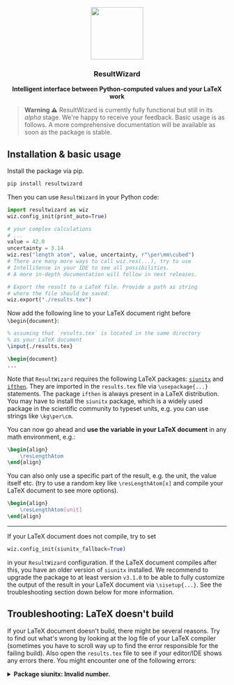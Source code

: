 <div align="center">
  <img src="https://github.com/paul019/ResultWizard/assets/37160523/8576038a-3867-470b-8f42-90b60ea92042" width="120px" />
  <div align="center">
    <h3 align="center">ResultWizard</h3>
    <p><strong>Intelligent interface between Python-computed values and your LaTeX work</strong></p>
  </div>
</div>

> **Warning ⚠**
> ResultWizard is currently fully functional but still in its *alpha* stage. We're happy to receive your feedback. Basic usage is as follows. A more comprehensive documentation will be available as soon as the package is stable.


## Installation & basic usage
Install the package via pip.

```sh
pip install resultwizard
```

Then you can use `ResultWizard` in your Python code:

```python
import resultwizard as wiz
wiz.config_init(print_auto=True)

# your complex calculations
# ...
value = 42.0
uncertainty = 3.14
wiz.res("length atom", value, uncertainty, r"\per\mm\cubed")
# There are many more ways to call wiz.res(...), try to use
# IntelliSense in your IDE to see all possibilities.
# A more in-depth documentation will follow in next releases.

# Export the result to a LaTeX file. Provide a path as string
# where the file should be saved.
wiz.export("./results.tex")
```

Now add the following line to your LaTeX document right before `\begin{document}`:

```latex
% assuming that `results.tex` is located in the same directory
% as your LaTeX document
\input{./results.tex}

\begin{document}
...
```

Note that `ResultWizard` requires the following LaTeX packages: [`siunitx`](https://ctan.org/pkg/siunitx) and [`ifthen`](https://ctan.org/pkg/ifthen). They are imported in the `results.tex` file via `\usepackage{...}` statements. The package `ifthen` is always present in a LaTeX distribution. You may have to install the `siunitx` package, which is a widely used package in the scientific community to typeset units, e.g. you can use strings like `\kg\per\cm`.

You can now go ahead and **use the variable in your LaTeX document** in any math environment, e.g.:

```latex
\begin{align}
    \resLengthAtom
\end{align}
```

You can also only use a specific part of the result, e.g. the unit, the value itself etc. (try to use a random key like `\resLengthAtom[x]` and compile your LaTeX document to see more options).

```latex
\begin{align}
    \resLengthAtom[unit]
\end{align}
```

---

If your LaTeX document does not compile, try to set

```python
wiz.config_init(siunitx_fallback=True)
```

in your `ResultWizard` configuration. If the LaTeX document compiles after this, you have an older version of `siunitx` installed. We recommend to upgrade the package to at least version `v3.1.0` to be able to fully customize the output of the result in your LaTeX document via `\sisetup{...}`. See the troubleshooting section down below for more information.


## Troubleshooting: LaTeX doesn't build

If your LaTeX document doesn't build, there might be several reasons. Try to find out what's wrong by looking at the log file of your LaTeX compiler (sometimes you have to scroll way up to find the error responsible for the failing build). Also open the `results.tex` file to see if your editor/IDE shows any errors there. You might encounter one of the following errors:

<details>

<summary><strong>Package siunitx: Invalid number.</strong></summary>

TL;DR: You have an **old version of `siunitx`**. Please update it or use the `siunitx_fallback` option in the `config_init` method.

In version [`v3.1.0 (2022-04-25)`](https://github.com/josephwright/siunitx/blob/main/CHANGELOG.md#v310---2022-04-25), `siunitx` introduced "support for multiple uncertainty values in both short and long form in input". We make use of this feature in `ResultWizard`.

Unfortunately, it may be the case that you're using an older version of `siunitx`. Especially if you've installed LaTeX via a package manager (e.g. you installed `siunitx` via `sudo apt install texlive-science`). To determine your version, include the following line in your LaTeX document:

```latex
\listfiles % add this before \begin{document}
```

Then, compile your document and check the log for the version of `siunitx`. If it's older than `v3.1.0 (2022-04-25)`, don't despair. We have two solutions for you:

**Solution 1: Don't update `siunitx` and stick with your old version**

Sure, fine, we won't force you to update `siunitx` (although we'd recommend it). To keep using your old version, specify the following key in the `config_init` method:

```python
wiz.config_init(siunitx_fallback=True)
```

Note that with this "solution", you won't be able to fully customize the output of the result in your LaTeX document. For example, we will use a `±` between the value and the uncertainty, e.g. `3.14 ± 0.02`. You won't be able to change this in your `sisetup` by doing:

```latex
\sisetup{separate-uncertainty=false}
```

to get another format like `3.14(2)`. There are also some [other `siunitx` options](https://texdoc.org/serve/siunitx/0) that won't work with `ResultWizard`, e.g. `exponent-product`. If you're fine with this, go ahead and use the `siunitx_fallback` option. If not, consider updating `siunitx` to at least version `v3.1.0`.

**Solution 2: Update `siunitx` (recommended)**

How the update process works depends on your LaTeX distribution and how you installed it. E.g. you might be using `TeX Live` on `Ubuntu` and installed packages via `apt`, e.g. `sudo apt install texlive-science` (which includes the LaTeX `siunitx`). These pre-built packages are often outdated, e.g. for Ubuntu 22.04 LTS (jammy), the `siunitx` package that comes with the `texlive-science` package is `3.0.4`. Therefore, you might have to update `siunitx` manually. See an overview on how to install individual LaTeX packages on Linux [here](https://tex.stackexchange.com/a/73017/).

A quick solution might be to simply install a new version of `siunitx` manually to your system. There's a great and short Ubuntu guide on how to install LaTeX packages manually [here](https://help.ubuntu.com/community/LaTeX#Installing_packages_manually). The following commands are based on this guide. We will download the version `3.1.11 (2022-12-05)` from GitHub (this is the last version before `3.2` where things might get more complicated to install) and install it locally. Nothing too fancy. Execute the following commands in your terminal:

```sh
# Install "unzip", a tool to extract zip files
sudo apt install unzip

# Download v3.1.11 of siunitx from GitHub
curl -L https://github.com/josephwright/siunitx/releases/download/v3.1.11/siunitx-ctan.zip > siunitx-ctan-3.1.11.zip

# Unzip the file
unzip ./siunitx-ctan-3.1.11.zip
cd siunitx/

# Run LaTeX on the .ins file to produce a usable .sty file
# (The .sty file is needed when you use \usepackage{siunitx}
# in your LaTeX document)
latex siunitx.ins

# Create a new directory in your home directory
# to store the new package .sty file
mkdir -p ~/texmf/tex/latex/siunitx
cp siunitx.sty ~/texmf/tex/latex/siunitx/

# Make LaTeX recognize the new package by pointing it to the new directory
texhash ~/texmf/

# 🙌 Done. Try to rebuild your LaTeX document again.

# If you don't wan't the new siunitx version anymore, just run the following
# command to remove the .sty file. LaTeX will then use the version of siunitx
# it finds somewhere else in your system.
rm ~/texmf/tex/latex/siunitx/siunitx.sty
```

Compiling your latex document again, you should see version `v3.1.11` of `siunitx` in the log file. And it should build, yeah 🎉. Don't forget to remove the `\listfiles` from your LaTeX document to avoid cluttering your log file (which is ironic for LaTeX, we know).

</details>
